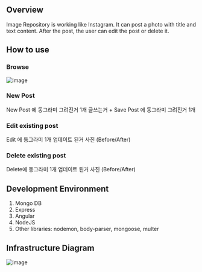
## Overview 
Image Repository is working like Instagram. It can post a photo with title and text content. After the post, the user can edit the post or delete it. 

## How to use

### Browse
![image](https://user-images.githubusercontent.com/56165279/117686352-c7c04c80-b184-11eb-8826-c21986af3471.png)

### New Post
New Post 에 동그라미 그려진거 1개 
글쓰는거 + Save Post 에 동그라미 그려진거 1개

### Edit existing post
Edit 에 동그라미 1개 
업데이트 된거 사진 (Before/After)

### Delete existing post
Delete에 동그라미 1개
업데이트 된거 사진 (Before/After)

## Development Environment
1. Mongo DB
1. Express
1. Angular
1. NodeJS
1. Other libraries: nodemon, body-parser, mongoose, multer

## Infrastructure Diagram
![image](https://user-images.githubusercontent.com/56165279/117686392-d1e24b00-b184-11eb-8bf6-f4e6b382a2bd.png)
